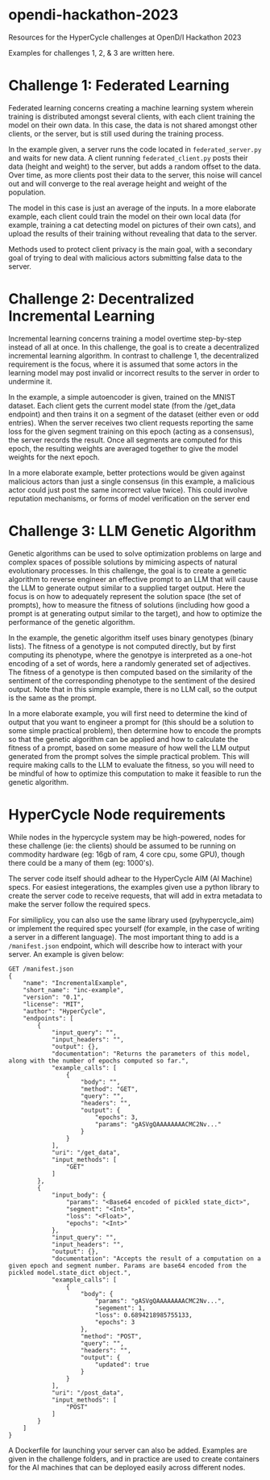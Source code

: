 # opendi-hackathon-2023
Resources for the HyperCycle challenges at OpenD/I Hackathon 2023

Examples for challenges 1, 2, & 3 are written here.

# Challenge 1: Federated Learning

Federated learning concerns creating a machine learning system wherein training is distributed amongst several clients, with each client training the model on their own data. In this case, the data is not shared amongst other clients, or the server, but is still used during the training process.

In the example given, a server runs the code located in `federated_server.py` and waits for new data. A client running `federated_client.py` posts their data (height and weight) to the server, but adds a random offset to the data. Over time, as more clients post their data to the server, this noise will cancel out and will converge to the real average height and weight of the population.

The model in this case is just an average of the inputs. In a more elaborate example, each client could train the model on their own local data (for example, training a cat detecting model on pictures of their own cats), and upload the results of their training without revealing that data to the server.

Methods used to protect client privacy is the main goal, with a secondary goal of trying to deal with malicious actors submitting false data to the server. 

# Challenge 2: Decentralized Incremental Learning

Incremental learning concerns training a model overtime step-by-step instead of all at once. In this challenge, the goal is to create a decentralized incremental learning algorithm. In contrast to challenge 1, the decentralized requirement is the focus, where it is assumed that some actors in the learning model may post invalid or incorrect results to the server in order to undermine it.

In the example, a simple autoencoder is given, trained on the MNIST dataset. Each client gets the current model state (from the /get_data endpoint) and then trains it on a segment of the dataset (either even or odd entries). When the server receives two client requests reporting the same loss for the given segment training on this epoch (acting as a consensus), the server records the result. Once all segments are computed for this epoch, the resulting weights are averaged together to give the model weights for the next epoch.

In a more elaborate example, better protections would be given against malicious actors than just a single consensus (in this example, a malicious actor could just post the same incorrect value twice). This could involve reputation mechanisms, or forms of model verification on the server end

# Challenge 3: LLM Genetic Algorithm

Genetic algorithms can be used to solve optimization problems on large and complex spaces of possible solutions by mimicing aspects of natural evolutionary processes. In this challenge, the goal is to create a genetic algorithm to reverse engineer an effective prompt to an LLM that will cause the LLM to generate output similar to a supplied target output. Here the focus is on how to adequately represent the solution space (the set of prompts), how to measure the fitness of solutions (including how good a prompt is at generating output similar to the target), and how to optimize the performance of the genetic algorithm.

In the example, the genetic algorithm itself uses binary genotypes (binary lists). The fitness of a genotype is not computed directly, but by first computing its phenotype, where the genotpye is interpreted as a one-hot encoding of a set of words, here a randomly generated set of adjectives. The fitness of a genotype is then computed based on the similarity of the sentiment of the corresponding phenotype to the sentiment of the desired output. Note that in this simple example, there is no LLM call, so the output is the same as the prompt.

In a more elaborate example, you will first need to determine the kind of output that you want to engineer a prompt for (this should be a solution to some simple practical problem), then determine how to encode the prompts so that the genetic algorithm can be applied and how to calculate the fitness of a prompt, based on some measure of how well the LLM output generated from the prompt solves the simple practical problem. This will require making calls to the LLM to evaluate the fitness, so you will need to be mindful of how to optimize this computation to make it feasible to run the genetic algorithm.

# HyperCycle Node requirements

While nodes in the hypercycle system may be high-powered, nodes for these challenge (ie: the clients) should be assumed to be running on commodity hardware (eg: 16gb of ram, 4 core cpu, some GPU), though there could be a many of them (eg: 1000's). 


The server code itself should adhear to the HyperCycle AIM (AI Machine) specs. For easiest integerations, the examples given use a python library to create the server code to receive requests, that will add in extra metadata to make the server follow the required specs.

For similiplicy, you can also use the same library used (pyhypercycle_aim) or implement the required spec yourself (for example, in the case of writing a server in a different language). The most important thing to add is a `/manifest.json` endpoint, which will describe how to interact with your server. An example is given below:
```
GET /manifest.json
{
    "name": "IncrementalExample",
    "short_name": "inc-example",
    "version": "0.1",
    "license": "MIT",
    "author": "HyperCycle",
    "endpoints": [
        {
            "input_query": "",
            "input_headers": "",
            "output": {},
            "documentation": "Returns the parameters of this model, along with the number of epochs computed so far.",
            "example_calls": [
                {
                    "body": "",
                    "method": "GET",
                    "query": "",
                    "headers": "",
                    "output": {
                        "epochs": 3,
                        "params": "gASVgQAAAAAAAACMC2Nv..."
                    }
                }
            ],
            "uri": "/get_data",
            "input_methods": [
                "GET"
            ]
        },
        {
            "input_body": {
                "params": "<Base64 encoded of pickled state_dict>",
                "segment": "<Int>",
                "loss": "<Float>",
                "epochs": "<Int>"
            }, 
            "input_query": "",
            "input_headers": "",
            "output": {},
            "documentation": "Accepts the result of a computation on a given epoch and segment number. Params are base64 encoded from the pickled model.state_dict object.",
            "example_calls": [
                {
                    "body": {
                        "params": "gASVgQAAAAAAAACMC2Nv...",
                        "segement": 1,
                        "loss": 0.6894218985755133,
                        "epochs": 3
                    },
                    "method": "POST",
                    "query": "",
                    "headers": "",
                    "output": {
                        "updated": true
                    }
                }
            ],
            "uri": "/post_data",
            "input_methods": [
                "POST"
            ]
        }
    ]
}
```

A Dockerfile for launching your server can also be added. Examples are given in the challenge folders, and in practice are used to create containers for the AI machines that can be deployed easily across different nodes.









